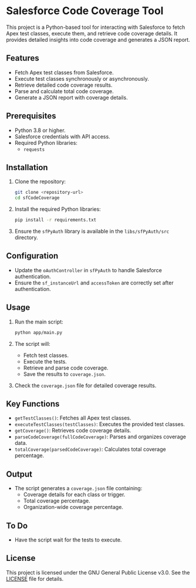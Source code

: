 # Salesforce Code Coverage Tool

This project is a Python-based tool for interacting with Salesforce to fetch Apex test classes, execute them, and retrieve code coverage details. It provides detailed insights into code coverage and generates a JSON report.

## Features

- Fetch Apex test classes from Salesforce.
- Execute test classes synchronously or asynchronously.
- Retrieve detailed code coverage results.
- Parse and calculate total code coverage.
- Generate a JSON report with coverage details.

## Prerequisites

- Python 3.8 or higher.
- Salesforce credentials with API access.
- Required Python libraries:
  - `requests`

## Installation

1. Clone the repository:
   ```bash
   git clone <repository-url>
   cd sfCodeCoverage
   ```

2. Install the required Python libraries:
   ```bash
   pip install -r requirements.txt
   ```

3. Ensure the `sfPyAuth` library is available in the `libs/sfPyAuth/src` directory.

## Configuration

- Update the `oAuthController` in `sfPyAuth` to handle Salesforce authentication.
- Ensure the `sf_instanceUrl` and `accessToken` are correctly set after authentication.

## Usage

1. Run the main script:
   ```bash
   python app/main.py
   ```

2. The script will:
   - Fetch test classes.
   - Execute the tests.
   - Retrieve and parse code coverage.
   - Save the results to `coverage.json`.

3. Check the `coverage.json` file for detailed coverage results.

## Key Functions

- `getTestClasses()`: Fetches all Apex test classes.
- `executeTestClasses(testClasses)`: Executes the provided test classes.
- `getCoverage()`: Retrieves code coverage details.
- `parseCodeCoverage(fullCodeCoverage)`: Parses and organizes coverage data.
- `totalCoverage(parsedCodeCoverage)`: Calculates total coverage percentage.

## Output

- The script generates a `coverage.json` file containing:
  - Coverage details for each class or trigger.
  - Total coverage percentage.
  - Organization-wide coverage percentage.

## To Do

- Have the script wait for the tests to execute.

## License

This project is licensed under the GNU General Public License v3.0. See the [LICENSE](./LICENSE.md) file for details.